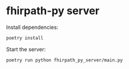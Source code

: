 # fhirpath-py server

Install dependencies:

```bash
poetry install
```

Start the server:

```bash
poetry run python fhirpath_py_server/main.py
```